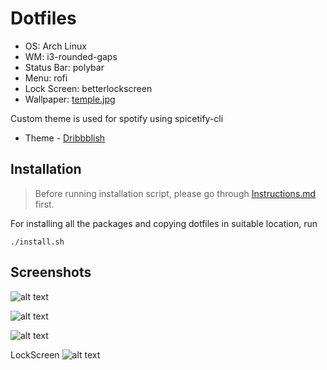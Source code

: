 # Dotfiles

* OS: Arch Linux
* WM: i3-rounded-gaps
* Status Bar: polybar
* Menu: rofi
* Lock Screen: betterlockscreen
* Wallpaper: [temple.jpg](./wallpapers/temple.jpg)

Custom theme is used for spotify using spicetify-cli

* Theme - [Dribbblish](https://github.com/morpheusthewhite/spicetify-themes/tree/master/Dribbblish)

## Installation

> Before running installation script, please go through [Instructions.md](./Instructions.md) first.

For installing all the packages and copying dotfiles in suitable location, run

```./install.sh```

## Screenshots

![alt text](./images/pic2.png)

![alt text](./images/pic5.png)

![alt text](./images/pic1.png)

LockScreen
![alt text](./images/pic4.png)